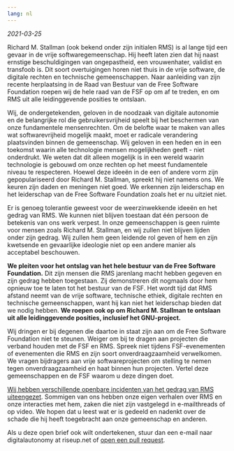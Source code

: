 ```yaml
---
lang: nl
---
```


*2021-03-25*

Richard M. Stallman (ook bekend onder zijn initialen RMS) is al lange tijd een gevaar in de vrije softwaregemeenschap. Hij heeft laten zien dat hij naast ernstige beschuldigingen van ongepastheid, een vrouwenhater, validist en transfoob is. Dit soort overtuigingen horen niet thuis in de vrije software, de digitale rechten en technische gemeenschappen. Naar aanleiding van zijn recente herplaatsing in de Raad van Bestuur van de Free Software Foundation roepen wij de hele raad van de FSF op om af te treden, en om RMS uit alle leidinggevende posities te ontslaan.

Wij, de ondergetekenden, geloven in de noodzaak van digitale autonomie en de belangrijke rol die gebruikersvrijheid speelt bij het beschermen van onze fundamentele mensenrechten. Om de belofte waar te maken van alles wat softwarevrijheid mogelijk maakt, moet er radicale verandering plaatsvinden binnen de gemeenschap. Wij geloven in een heden en in een toekomst waarin alle technologie mensen mogelijkheden geeft - niet onderdrukt. We weten dat dit alleen mogelijk is in een wereld waarin technologie is gebouwd om onze rechten op het meest fundamentele niveau te respecteren. Hoewel deze ideeën in de een of andere vorm zijn gepopulariseerd door Richard M. Stallman, spreekt hij niet namens ons. We keuren zijn daden en meningen niet goed. We erkennen zijn leiderschap en het leiderschap van de Free Software Foundation zoals het er nu uitziet niet.

Er is genoeg tolerantie geweest voor de weerzinwekkende ideeën en het gedrag van RMS. We kunnen niet blijven toestaan ​​dat één persoon de betekenis van ons werk verpest. In onze gemeenschappen is geen ruimte voor mensen zoals Richard M. Stallman, en wij zullen niet blijven lijden onder zijn gedrag. Wij zullen hem geen ​​leidende rol geven of hem en zijn kwetsende en gevaarlijke ideologie niet op een andere manier als acceptabel beschouwen.

**We pleiten voor het ontslag van het hele bestuur van de Free Software Foundation.** Dit zijn mensen die RMS jarenlang macht hebben gegeven en zijn gedrag hebben toegestaan. Zij demonstreren dit nogmaals door hem ​​opnieuw toe te laten tot het bestuur van de FSF. Het wordt tijd dat RMS afstand neemt van de vrije software, technische ethiek, digitale rechten en technische gemeenschappen, want hij kan niet het leiderschap bieden dat we nodig hebben. **We roepen ook op om Richard M. Stallman te ontslaan uit alle leidinggevende posities, inclusief het GNU-project.**

Wij dringen er bij degenen die daartoe in staat zijn aan om de Free Software Foundation niet te steunen. Weiger om bij te dragen aan projecten die verband houden met de FSF en RMS. Spreek niet tijdens FSF-evenementen of evenementen die RMS en zijn soort onverdraagzaamheid verwelkomen. We vragen bijdragers aan vrije softwareprojecten om stelling te nemen tegen onverdraagzaamheid en haat binnen hun projecten. Vertel deze gemeenschappen en de FSF waarom u deze dingen doet.

[Wij hebben verschillende openbare incidenten van het gedrag van RMS uiteengezet][1]. Sommigen van ons hebben onze eigen verhalen over RMS en onze interacties met hem, zaken die niet zijn vastgelegd in e-mailthreads of op video. We hopen dat u leest wat er is gedeeld en nadenkt over de schade die hij heeft toegebracht aan onze gemeenschap en anderen.

[1]: https://rms-open-letter.github.io/appendix.nl

Als u deze open brief ook wilt ondertekenen, stuur dan een e-mail naar digitalautonomy at riseup.net of [open een pull request](https://github.com/rms-open-letter/rms-open-letter.github.io/pulls).
